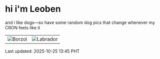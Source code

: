 # hi i'm Leoben

and i like dogs—so have some random dog pics that change whenever my CRON feels like it

|  |  |
|--------|----------|
| ![Borzoi](https://random-dog-vercel.vercel.app/api/random-borzoi?v=1761371107) | ![Labrador](https://random-dog-vercel.vercel.app/api/random-labrador?v=1761371107) |

Last updated: 2025-10-25 13:45 PHT
